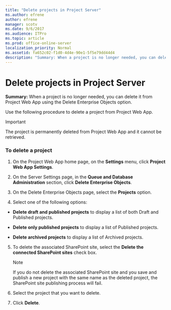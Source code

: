 ```yaml
---
title: "Delete projects in Project Server"
ms.author: efrene
author: efrene
manager: scotv
ms.date: 9/6/2017
ms.audience: ITPro
ms.topic: article
ms.prod: office-online-server
localization_priority: Normal
ms.assetid: fa652c02-f1d0-4d4e-90e1-5f5e79dd44d4
description: "Summary: When a project is no longer needed, you can delete it from Project Web App using the Delete Enterprise Objects option."
---
```


# Delete projects in Project Server
 
 **Summary:** When a project is no longer needed, you can delete it from Project Web App using the Delete Enterprise Objects option.
  
Use the following procedure to delete a project from Project Web App.
  
> [!IMPORTANT]
> The project is permanently deleted from Project Web App and it cannot be retrieved. 
  
### To delete a project

1. On the Project Web App home page, on the **Settings** menu, click **Project Web App Settings**.
    
2. On the Server Settings page, in the **Queue and Database Administration** section, click **Delete Enterprise Objects**.
    
3. On the Delete Enterprise Objects page, select the **Projects** option.
    
4. Select one of the following options:
    
  - **Delete draft and published projects** to display a list of both Draft and Published projects.
    
  - **Delete only published projects** to display a list of Published projects.
    
  - **Delete archived projects** to display a list of Archived projects.
    
5. To delete the associated SharePoint site, select the **Delete the connected SharePoint sites** check box.
    
    > [!NOTE]
    > If you do not delete the associated SharePoint site and you save and publish a new project with the same name as the deleted project, the SharePoint site publishing process will fail. 
  
6. Select the project that you want to delete.
    
7. Click **Delete**.
    

